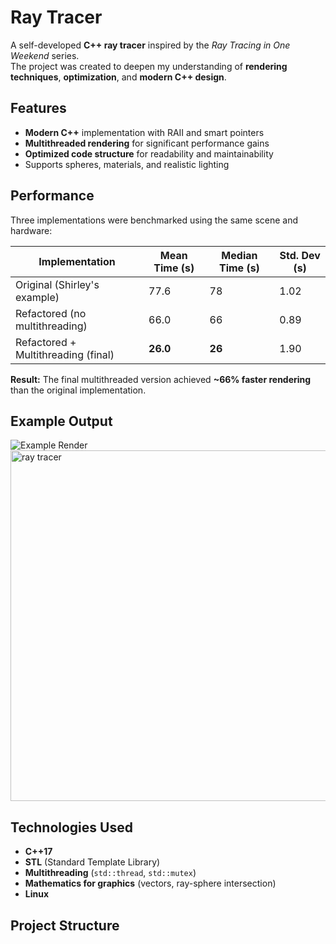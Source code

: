 # Ray Tracer

A self-developed **C++ ray tracer** inspired by the _Ray Tracing in One Weekend_ series.  
The project was created to deepen my understanding of **rendering techniques**, **optimization**, and **modern C++ design**.

## Features
- **Modern C++** implementation with RAII and smart pointers
- **Multithreaded rendering** for significant performance gains
- **Optimized code structure** for readability and maintainability
- Supports spheres, materials, and realistic lighting

## Performance

Three implementations were benchmarked using the same scene and hardware:

| Implementation                          | Mean Time (s) | Median Time (s) | Std. Dev (s) |
|-----------------------------------------|---------------|-----------------|--------------|
| Original (Shirley's example)            | 77.6          | 78              | 1.02         |
| Refactored (no multithreading)          | 66.0          | 66              | 0.89         |
| Refactored + Multithreading (final)     | **26.0**      | **26**          | 1.90         |

**Result:** The final multithreaded version achieved **~66% faster rendering** than the original implementation.

## Example Output
![Example Render](images/example.png)
<img width="996" height="561" alt="ray tracer" src="https://github.com/user-attachments/assets/2d4cb7b3-5a49-438e-ba8f-9507bb19af29" />

## Technologies Used
- **C++17**
- **STL** (Standard Template Library)
- **Multithreading** (`std::thread`, `std::mutex`)
- **Mathematics for graphics** (vectors, ray-sphere intersection)
- **Linux**

## Project Structure
